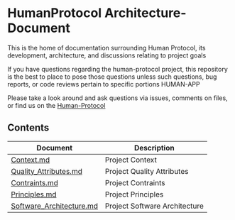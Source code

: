 # HumanProtocol Architecture-Document
This is the home of documentation surrounding Human Protocol, its development, architecture, and discussions relating to project goals

If you have questions regarding the human-protocol project, this repository is the best to place to pose those questions unless such questions, bug reports, or code reviews pertain to specific portions HUMAN-APP

Please take a look around and ask questions via issues, comments on files, or find us on the [Human-Protocol](https://www.humanprotocol.org)

## Contents

|Document|Description|
|---|---|
|[Context.md](https://github.com/)|Project Context|
|[Quality_Attributes.md](https://github.com/)|Project Quality Attributes|
|[Contraints.md](https://github.com/)|Project Contraints|
|[Principles.md](https://github.com/)|Project Principles|
|[Software_Architecture.md](https://github.com/)|Project Software Architecture|

